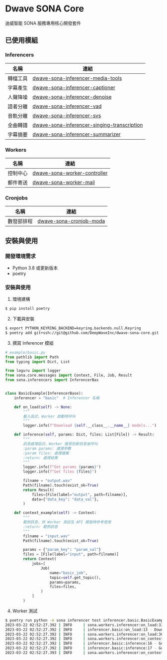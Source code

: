 # Dwave SONA Core

迪威智能 SONA 服務專用核心開發套件

## 已使用模組
### Inferencers
| 名稱    | 連結                                                                                                                       |
| ------ | ----------------------------------------------------------------------------------------------------------------------    |
| 轉檔工具 | [dwave-sona-inferencer-media-tools](https://github.com/DeepWaveInc/dwave-sona-inferencer-media-tools)                     |
| 字幕產生 | [dwave-sona-inferencer-captioner](https://github.com/DeepWaveInc/dwave-sona-inferencer-captioner)                         |
| 人聲降噪 | [dwave-sona-inferencer-denoise](https://github.com/DeepWaveInc/dwave-sona-inferencer-denoise)                             |
| 語者分離 | [dwave-sona-inferencer-vad](https://github.com/DeepWaveInc/dwave-sona-inferencer-vad)                                     |
| 音軌分離 | [dwave-sona-inferencer-svs](https://github.com/DeepWaveInc/dwave-sona-inferencer-svs)                                     |
| 全曲轉譜 | [dwave-sona-inferencer-singing-transcription](https://github.com/DeepWaveInc/dwave-sona-inferencer-singing-transcription) |
| 字幕摘要 | [dwave-sona-inferencer-summarizer](https://github.com/DeepWaveInc/dwave-sona-inferencer-summarizer)                       |

### Workers
| 名稱    | 連結                                                                                        |
| ------ | ------------------------------------------------------------------------------------------ |
| 控制中心 |[dwave-sona-worker-controller](https://github.com/DeepWaveInc/dwave-sona-worker-controller) |
| 郵件寄送 |[dwave-sona-worker-mail](https://github.com/DeepWaveInc/dwave-sona-worker-mail)             |


### Cronjobs
| 名稱     | 連結                                                                              |
| ------- | -------------------------------------------------------------------------------- |
| 數發部排程 |[dwave-sona-cronjob-moda](https://github.com/DeepWaveInc/dwave-sona-cronjob-moda)|


## 安裝與使用

### 開發環境需求

- Python 3.8 或更新版本
- poetry

### 安裝與使用

1. 環境建構

```sh
$ pip install poetry
```

2. 下載與安裝

```sh
$ export PYTHON_KEYRING_BACKEND=keyring.backends.null.Keyring
$ poetry add git+ssh://git@github.com/DeepWaveInc/dwave-sona-core.git
```

3. 撰寫 Inferencer 模組

```python
# example/basic.py
from pathlib import Path
from typing import Dict, List

from loguru import logger
from sona.core.messages import Context, File, Job, Result
from sona.inferencers import InferencerBas


class BasicExample(InferencerBase):
    inferencer = "basic"  # Inferencer 名稱

    def on_load(self) -> None:
        """
        載入函式，Worker 啟動時呼叫
        """
        logger.info(f"Download {self.__class__.__name__} models...")

    def inference(self, params: Dict, files: List[File]) -> Result:
        """
        訊息處理函式，Worker 接受到新訊息後呼叫
        :param params: 處理參數
        :param files: 處理檔案
        :return: 處理結果
        """
        logger.info(f"Get params {params}")
        logger.info(f"Get files {files}")

        filname = "output.wav"
        Path(filname).touch(exist_ok=True)
        return Result(
            files=[File(label="output", path=filname)],
            data={"data_key": "data_val"},
        )

    def context_example(self) -> Context:
        """
        範例訊息，供 Worker 測試及 API 開發時參考使用
        :return: 範例訊息
        """
        filname = "input.wav"
        Path(filname).touch(exist_ok=True)

        params = {"param_key": "param_val"}
        files = [File(label="input", path=filname)]
        return Context(
            jobs=[
                Job(
                    name="basic_job",
                    topic=self.get_topic(),
                    params=params,
                    files=files,
                )
            ]
        )

```

4. Worker 測試

```sh
$ poetry run python -m sona inferencer test inferencer.basic.BasicExample
2023-03-22 02:52:27.392 | INFO     | sona.workers.inferencer:on_load:33 - Loading inferencer: basic
2023-03-22 02:52:27.392 | INFO     | inferencer.basic:on_load:13 - Download BasicExample models...
2023-03-22 02:52:27.392 | INFO     | sona.workers.inferencer:on_load:36 - Susbcribe on sona.worker.inferencer.basic(MockConsumer)
2023-03-22 02:52:27.392 | INFO     | sona.workers.inferencer:on_context:42 - [sona.worker.inferencer.basic] recv: {"id": "5fe59e8bcd4b4efb84462cdbcad4a3b4", "header": {}, "jobs": [{"name": "basic_job", "topic": "sona.worker.inferencer.basic", "params": {"param_key": "param_val"}, "files": [{"label": "input", "path": "input.wav"}], "extra_params": {}, "extra_files": {}}], "fallbacks": [], "results": {}, "states": []}
2023-03-22 02:52:27.392 | INFO     | inferencer.basic:inference:16 - Get params {'param_key': 'param_val'}
2023-03-22 02:52:27.392 | INFO     | inferencer.basic:inference:17 - Get files [File(label='input', path='input.wav')]
2023-03-22 02:52:27.393 | INFO     | sona.workers.inferencer:on_context:59 - [sona.worker.inferencer.basic] success: {"id": "5fe59e8bcd4b4efb84462cdbcad4a3b4", "header": {}, "jobs": [{"name": "basic_job", "topic": "sona.worker.inferencer.basic", "params": {"param_key": "param_val"}, "files": [{"label": "input", "path": "input.wav"}], "extra_params": {}, "extra_files": {}}], "fallbacks": [], "results": {"basic_job": {"files": [{"label": "output", "path": "output.wav"}], "data": {"data_key": "data_val"}}}, "states": [{"job_name": "basic_job", "exec_time": 0.00029676100000000015, "exception": {}}]}
```
